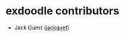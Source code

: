 exdoodle contributors
====================================================
* Jack Guest ([jackguet](https://github.com/jackguest))
